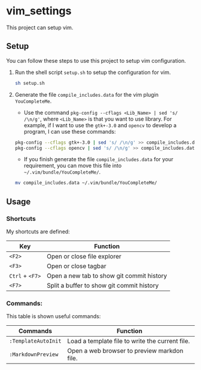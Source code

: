 # vim_settings
This project can setup vim.

## Setup
You can follow these steps to use this project to setup vim configuration.
1. Run the shell script `setup.sh` to setup the configuration for vim.
	```sh
	sh setup.sh
	```

2. Generate the file `compile_includes.data` for the vim plugin `YouCompleteMe`.
	- Use the command `pkg-config --cflags <Lib_Name> | sed 's/ /\n/g'`, where `<Lib_Name>` is that you want to use library. For example, if I want to use the `gtk+-3.0` and `opencv` to develop a program, I can use these commands:
	```sh
	pkg-config --cflags gtk+-3.0 | sed 's/ /\n/g' >> compile_includes.data
	pkg-config --cflags opencv | sed 's/ /\n/g' >> compile_includes.data
	```
	- If you finish generate the file `compile_includes.data` for your requirement, you can move this file into `~/.vim/bundle/YouCompleteMe/`.
	```sh
	mv compile_includes.data ~/.vim/bundle/YouCompleteMe/
	```

## Usage
### Shortcuts
My shortcuts are defined:

Key				| Function
----------------|------------------------------------------------------------------
`<F2>`			| Open or close file explorer
`<F3>`			| Open or close tagbar
`Ctrl` + `<F7>`	| Open a new tab to show git commit history
`<F7>`			| Split a buffer to show git commit history

### Commands:
This table is shown useful commands:

Commands			| Function
--------------------|----------------------------------------------------------------
`:TemplateAutoInit`	| Load a template file to write the current file.
`:MarkdownPreview`	| Open a web browser to preview markdon file.
